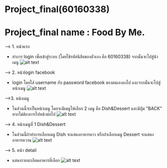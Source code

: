 # Project_final(60160338)
# Project_final name : Food By Me.

--> 1. หน้าแรก
- ทำการ login เพื่อเข้าสู่ระบบ (โดยใช้รหัสนิสิตของตัวเอง คือ 60160338) จากนั้นจะไปสู่น้าเมนู
![alt text](https://user-images.githubusercontent.com/54229300/77187509-2d77f200-6b07-11ea-9855-e531a797d0bb.png)

--> 2. หน้าlogin facebook
- login โดยใส่ username กับ password facebook ของตนเองลงไป และจากนั้นจะไปสู่หน้าเมนู
![alt text](https://user-images.githubusercontent.com/54229300/77187562-42ed1c00-6b07-11ea-9e5e-c5130ea39ef9.png)

-->3. หน้าเมนู
- ในส่วนนี้จะเป็นหน้าเมนู โดยจะมีเมนูให้เลือก  2 เมนู คือ Dish&Dessert และมีปุ่ม "BACK" หากไม่ต้องการไปหน้าต่อไป
![alt text](https://user-images.githubusercontent.com/54229300/77188109-14bc0c00-6b08-11ea-9957-60857c45b511.png)

--> 4. หน้าเมนูที่ 1 Dish&Dessert
- ในส่วนนี้ถ้าทำการเลือกเมนู Dish จะแสดงอาหารคาว หรือถ้าเลือกเมนู Dessert จะแสดงอาหารหวาน
![alt text](https://user-images.githubusercontent.com/54229300/77188178-2f8e8080-6b08-11ea-983e-78cb6f6c3829.png)

--> 5. หน้า detail
- แสดงรายละเอียดอาหารที่เลือก
![alt text](https://user-images.githubusercontent.com/54229300/77188332-6795c380-6b08-11ea-988a-5a4d9cdf0a3e.png)
